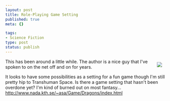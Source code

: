 ```yaml
--- 
layout: post
title: Role-Playing Game Setting
published: true
meta: {}

tags: 
- Science Fiction
type: post
status: publish
---
```

<img vspace="10" hspace="10" align="right" src="http://www.nada.kth.se/~asa/Game/Dragons/drakkross.GIF" />

This has been around a little while. The author is a nice guy that I've spoken to on the net off and on for years.

It looks to have some possibilities as a setting for a fun game though I'm still pretty hip to Transhuman Space. Is there a game setting that hasn't been overdone yet? I'm kind of burned out on most fantasy...
<a href="http://www.nada.kth.se/~asa/Game/Dragons/index.html">http://www.nada.kth.se/~asa/Game/Dragons/index.html</a><br clear="all" />
